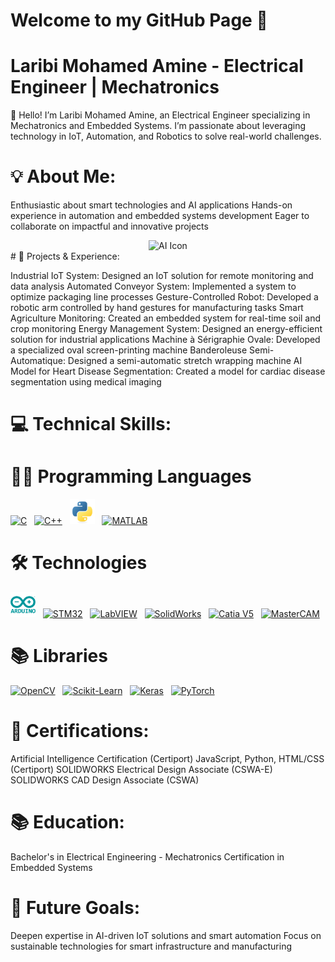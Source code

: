 # Welcome to my GitHub Page 👋
# Laribi Mohamed Amine - Electrical Engineer | Mechatronics

👋 Hello! I’m Laribi Mohamed Amine, an Electrical Engineer specializing in Mechatronics and Embedded Systems. I’m passionate about leveraging technology in IoT, Automation, and Robotics to solve real-world challenges.

# 💡 About Me:

Enthusiastic about smart technologies and AI applications
Hands-on experience in automation and embedded systems development
Eager to collaborate on impactful and innovative projects
<div align="center"> <img src="https://img.icons8.com/ios-filled/50/000000/artificial-intelligence.png" alt="AI Icon"> </div>
# 🚀 Projects & Experience:

Industrial IoT System: Designed an IoT solution for remote monitoring and data analysis
Automated Conveyor System: Implemented a system to optimize packaging line processes
Gesture-Controlled Robot: Developed a robotic arm controlled by hand gestures for manufacturing tasks
Smart Agriculture Monitoring: Created an embedded system for real-time soil and crop monitoring
Energy Management System: Designed an energy-efficient solution for industrial applications
Machine à Sérigraphie Ovale: Developed a specialized oval screen-printing machine
Banderoleuse Semi-Automatique: Designed a semi-automatic stretch wrapping machine
AI Model for Heart Disease Segmentation: Created a model for cardiac disease segmentation using medical imaging

# 💻 Technical Skills:

# 👨‍💻 Programming Languages
<div align="left"> <a href="https://www.cprogramming.com" target="_blank" rel="noreferrer"><img src="https://raw.githubusercontent.com/arasgungore/arasgungore/main/icons/c.svg" alt="C" width="40" height="40" /></a> &nbsp; <a href="https://www.cplusplus.com" target="_blank" rel="noreferrer"><img src="https://raw.githubusercontent.com/arasgungore/arasgungore/main/icons/cplusplus.svg" alt="C++" width="40" height="40" /></a> &nbsp; <a href="https://www.python.org" target="_blank" rel="noreferrer"><img src="https://raw.githubusercontent.com/devicons/devicon/master/icons/python/python-original.svg" alt="Python" width="40" height="40" /></a> &nbsp; <a href="https://www.mathworks.com/products/matlab.html" target="_blank" rel="noreferrer"><img src="https://upload.wikimedia.org/wikipedia/commons/2/21/Matlab_Logo.png" alt="MATLAB" width="40" height="40" /></a> </div>

# 🛠 Technologies
<div align="left"> <a href="https://www.arduino.cc" target="_blank" rel="noreferrer"><img src="https://raw.githubusercontent.com/devicons/devicon/master/icons/arduino/arduino-original-wordmark.svg" alt="Arduino" width="40" height="40" /></a> &nbsp; <a href="https://www.st.com/en/development-tools/stm32cubeide.html" target="_blank" rel="noreferrer"><img src="https://upload.wikimedia.org/wikipedia/commons/0/0c/Stmicroelectronics-logo.png" alt="STM32" width="40" height="40" /></a> &nbsp; <a href="https://www.ni.com/en-us/shop/labview.html" target="_blank" rel="noreferrer"><img src="https://upload.wikimedia.org/wikipedia/commons/7/7e/Labview_logo.png" alt="LabVIEW" width="40" height="40" /></a> &nbsp; <a href="https://www.solidworks.com" target="_blank" rel="noreferrer"><img src="https://upload.wikimedia.org/wikipedia/commons/8/88/SolidWorks_Logo.png" alt="SolidWorks" width="40" height="40" /></a> &nbsp; <a href="https://www.3ds.com/products-services/catia/" target="_blank" rel="noreferrer"><img src="https://upload.wikimedia.org/wikipedia/commons/1/17/CATIA_Logo.png" alt="Catia V5" width="40" height="40" /></a> &nbsp; <a href="https://www.mastercam.com" target="_blank" rel="noreferrer"><img src="https://www.mastercam.com/wp-content/uploads/2021/06/Mastercam_Logo.png" alt="MasterCAM" width="40" height="40" /></a> </div>

# 📚 Libraries
<div align="left"> <a href="https://opencv.org" target="_blank" rel="noreferrer"><img src="https://www.vectorlogo.zone/logos/opencv/opencv-icon.svg" alt="OpenCV" width="40" height="40" /></a> &nbsp; <a href="https://scikit-learn.org" target="_blank" rel="noreferrer"><img src="https://upload.wikimedia.org/wikipedia/commons/0/05/Scikit_learn_logo_small.svg" alt="Scikit-Learn" width="40" height="40" /></a> &nbsp; <a href="https://keras.io" target="_blank" rel="noreferrer"><img src="https://upload.wikimedia.org/wikipedia/commons/a/ae/Keras_logo.svg" alt="Keras" width="40" height="40" /></a> &nbsp; <a href="https://pytorch.org" target="_blank" rel="noreferrer"><img src="https://www.vectorlogo.zone/logos/pytorch/pytorch-icon.svg" alt="PyTorch" width="40" height="40" /></a> </div>

# 📜 Certifications:

Artificial Intelligence Certification (Certiport)
JavaScript, Python, HTML/CSS (Certiport)
SOLIDWORKS Electrical Design Associate (CSWA-E)
SOLIDWORKS CAD Design Associate (CSWA)

# 📚 Education:

Bachelor's in Electrical Engineering - Mechatronics
Certification in Embedded Systems

# 🎯 Future Goals:

Deepen expertise in AI-driven IoT solutions and smart automation
Focus on sustainable technologies for smart infrastructure and manufacturing
